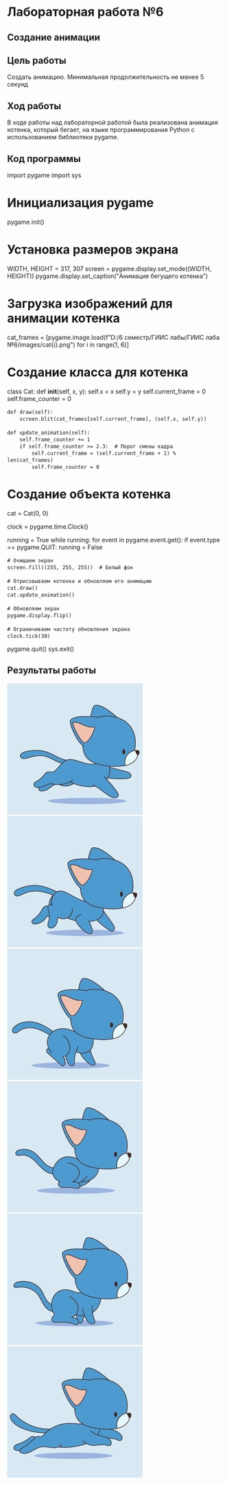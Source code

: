 # Лабораторная работа №6

## Создание анимации

## Цель работы
Создать анимацию. Минимальная продолжительность не менее 5 секунд

## Ход работы
В ходе работы над лабораторной работой была реализована анимация котенка, который бегает, на языке программирования Python с использованием библиотеки pygame.

## Код программы

import pygame
import sys

# Инициализация pygame
pygame.init()

# Установка размеров экрана
WIDTH, HEIGHT = 317, 307
screen = pygame.display.set_mode((WIDTH, HEIGHT))
pygame.display.set_caption("Анимация бегущего котенка")

# Загрузка изображений для анимации котенка
cat_frames = [pygame.image.load(f"D:/6 семестр/ГИИС лабы/ГИИС лаба №6/images/cat{i}.png") for i in range(1, 6)]

# Создание класса для котенка
class Cat:
    def __init__(self, x, y):
        self.x = x
        self.y = y
        self.current_frame = 0
        self.frame_counter = 0

    def draw(self):
        screen.blit(cat_frames[self.current_frame], (self.x, self.y))

    def update_animation(self):
        self.frame_counter += 1
        if self.frame_counter >= 2.3:  # Порог смены кадра
            self.current_frame = (self.current_frame + 1) % len(cat_frames)
            self.frame_counter = 0

# Создание объекта котенка
cat = Cat(0, 0)

clock = pygame.time.Clock()

running = True
while running:
    for event in pygame.event.get():
        if event.type == pygame.QUIT:
            running = False

    # Очищаем экран
    screen.fill((255, 255, 255))  # Белый фон

    # Отрисовываем котенка и обновляем его анимацию
    cat.draw()
    cat.update_animation()

    # Обновляем экран
    pygame.display.flip()

    # Ограничиваем частоту обновления экрана
    clock.tick(30)

pygame.quit()
sys.exit()

## Результаты работы

![](images/cat1.png)
![](images/cat2.png)
![](images/cat3.png)
![](images/cat4.png)
![](images/cat5.png)
![](images/cat6.png)
